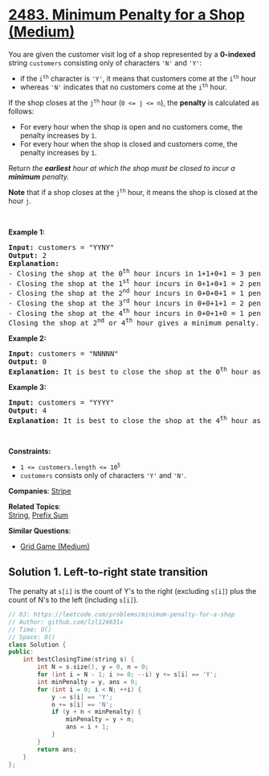 # [2483. Minimum Penalty for a Shop (Medium)](https://leetcode.com/problems/minimum-penalty-for-a-shop)

<p>You are given the customer visit log of a shop represented by a <strong>0-indexed</strong> string <code>customers</code> consisting only of characters <code>'N'</code> and <code>'Y'</code>:</p>
<ul>
	<li>if the <code>i<sup>th</sup></code> character is <code>'Y'</code>, it means that customers come at the <code>i<sup>th</sup></code> hour</li>
	<li>whereas <code>'N'</code> indicates that no customers come at the <code>i<sup>th</sup></code> hour.</li>
</ul>
<p>If the shop closes at the <code>j<sup>th</sup></code> hour (<code>0 &lt;= j &lt;= n</code>), the <strong>penalty</strong> is calculated as follows:</p>
<ul>
	<li>For every hour when the shop is open and no customers come, the penalty increases by <code>1</code>.</li>
	<li>For every hour when the shop is closed and customers come, the penalty increases by <code>1</code>.</li>
</ul>
<p>Return<em> the <strong>earliest</strong> hour at which the shop must be closed to incur a <strong>minimum</strong> penalty.</em></p>
<p><strong>Note</strong> that if a shop closes at the <code>j<sup>th</sup></code> hour, it means the shop is closed at the hour <code>j</code>.</p>
<p>&nbsp;</p>
<p><strong class="example">Example 1:</strong></p>
<pre><strong>Input:</strong> customers = "YYNY"
<strong>Output:</strong> 2
<strong>Explanation:</strong> 
- Closing the shop at the 0<sup>th</sup> hour incurs in 1+1+0+1 = 3 penalty.
- Closing the shop at the 1<sup>st</sup> hour incurs in 0+1+0+1 = 2 penalty.
- Closing the shop at the 2<sup>nd</sup> hour incurs in 0+0+0+1 = 1 penalty.
- Closing the shop at the 3<sup>rd</sup> hour incurs in 0+0+1+1 = 2 penalty.
- Closing the shop at the 4<sup>th</sup> hour incurs in 0+0+1+0 = 1 penalty.
Closing the shop at 2<sup>nd</sup> or 4<sup>th</sup> hour gives a minimum penalty. Since 2 is earlier, the optimal closing time is 2.
</pre>
<p><strong class="example">Example 2:</strong></p>
<pre><strong>Input:</strong> customers = "NNNNN"
<strong>Output:</strong> 0
<strong>Explanation:</strong> It is best to close the shop at the 0<sup>th</sup> hour as no customers arrive.</pre>
<p><strong class="example">Example 3:</strong></p>
<pre><strong>Input:</strong> customers = "YYYY"
<strong>Output:</strong> 4
<strong>Explanation:</strong> It is best to close the shop at the 4<sup>th</sup> hour as customers arrive at each hour.
</pre>
<p>&nbsp;</p>
<p><strong>Constraints:</strong></p>
<ul>
	<li><code>1 &lt;= customers.length &lt;= 10<sup>5</sup></code></li>
	<li><code>customers</code> consists only of characters <code>'Y'</code> and <code>'N'</code>.</li>
</ul>

**Companies**:
[Stripe](https://leetcode.com/company/stripe)

**Related Topics**:  
[String](https://leetcode.com/tag/string/), [Prefix Sum](https://leetcode.com/tag/prefix-sum/)

**Similar Questions**:
* [Grid Game (Medium)](https://leetcode.com/problems/grid-game/)

## Solution 1. Left-to-right state transition

The penalty at `s[i]` is the count of Y's to the right (excluding `s[i]`) plus the count of N's to the left (including `s[i]`).

```cpp
// OJ: https://leetcode.com/problems/minimum-penalty-for-a-shop
// Author: github.com/lzl124631x
// Time: O()
// Space: O()
class Solution {
public:
    int bestClosingTime(string s) {
        int N = s.size(), y = 0, n = 0;
        for (int i = N - 1; i >= 0; --i) y += s[i] == 'Y';
        int minPenalty = y, ans = 0;
        for (int i = 0; i < N; ++i) {
            y -= s[i] == 'Y';
            n += s[i] == 'N';
            if (y + n < minPenalty) {
                minPenalty = y + n;
                ans = i + 1;
            }
        }
        return ans;
    }
};
```